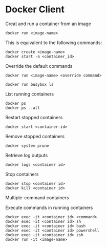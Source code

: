 # Docker Client

Creat and run a container from an image
```shell
docker run <image-name>
```
This is equivalent to the following commands:
```SHELL
docker create <image-name>
docker start -a <container_id>
```

Override the default commands
```shell
docker run <image-name> <override command>

docker run busybox ls
```

List running containers
```shell
docker ps
docker ps --all
```

Restart stopped containers
```shell
docker start <container-id>
```

Remove stopped containers
```shell
docker system prune
```

Retrieve log outputs
```shell
docker logs <container id>
```

Stop containers
```shell
docker stop <container id>
docker kill <container id>
```

Multiple-command containers

Execute commands in running containers
```shell
docker exec -it <container id> <command>
docker exec -it <container id> sh
docker exec -it <container id> bash
docker exec -it <container id> powershell
docker exec -it <container id> zsh
docker run -it <image-name>
```
